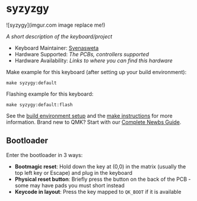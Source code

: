 # syzyzgy

![syzygy](imgur.com image replace me!)

*A short description of the keyboard/project*

* Keyboard Maintainer: [Syenasweta](https://github.com/syenasweta)
* Hardware Supported: *The PCBs, controllers supported*
* Hardware Availability: *Links to where you can find this hardware*

Make example for this keyboard (after setting up your build environment):

    make syzygy:default

Flashing example for this keyboard:

    make syzygy:default:flash

See the [build environment setup](https://docs.qmk.fm/#/getting_started_build_tools) and the [make instructions](https://docs.qmk.fm/#/getting_started_make_guide) for more information. Brand new to QMK? Start with our [Complete Newbs Guide](https://docs.qmk.fm/#/newbs).

## Bootloader

Enter the bootloader in 3 ways:

* **Bootmagic reset**: Hold down the key at (0,0) in the matrix (usually the top left key or Escape) and plug in the keyboard
* **Physical reset button**: Briefly press the button on the back of the PCB - some may have pads you must short instead
* **Keycode in layout**: Press the key mapped to `QK_BOOT` if it is available


